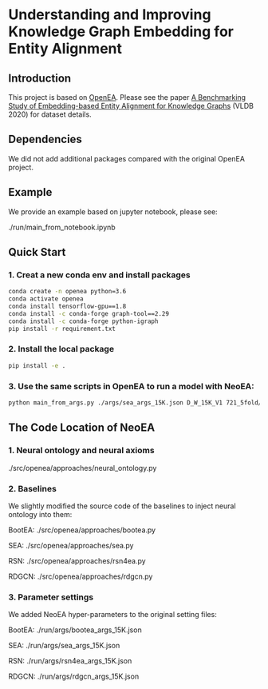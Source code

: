 # Understanding and Improving Knowledge Graph Embedding for Entity Alignment

## Introduction

This project is based on [OpenEA](https://github.com/nju-websoft/OpenEA). Please see the paper [A Benchmarking Study of Embedding-based Entity Alignment for Knowledge Graphs](http://www.vldb.org/pvldb/vol13/p2326-sun.pdf) (VLDB 2020) for dataset details.


## Dependencies

We did not add additional packages compared with the original OpenEA project. 

## Example

We provide an example based on jupyter notebook, please see:

./run/main_from_notebook.ipynb

## Quick Start

### 1. Creat a new conda env and install packages

```bash
conda create -n openea python=3.6
conda activate openea
conda install tensorflow-gpu==1.8
conda install -c conda-forge graph-tool==2.29
conda install -c conda-forge python-igraph
pip install -r requirement.txt
```

### 2. Install the local package

```bash
pip install -e .
```

### 3. Use the same scripts in OpenEA to run a model with NeoEA:

```bash
python main_from_args.py ./args/sea_args_15K.json D_W_15K_V1 721_5fold/1/
```



## The Code Location of NeoEA

### 1. Neural ontology and neural axioms

 ./src/openea/approaches/neural_ontology.py


### 2. Baselines

We slightly modified the source code of the baselines to inject neural ontology into them:

BootEA: ./src/openea/approaches/bootea.py

SEA: ./src/openea/approaches/sea.py

RSN: ./src/openea/approaches/rsn4ea.py

RDGCN: ./src/openea/approaches/rdgcn.py

### 3. Parameter settings

We added NeoEA hyper-parameters to the original setting files:

BootEA: ./run/args/bootea_args_15K.json

SEA: ./run/args/sea_args_15K.json

RSN: ./run/args/rsn4ea_args_15K.json

RDGCN: ./run/args/rdgcn_args_15K.json
